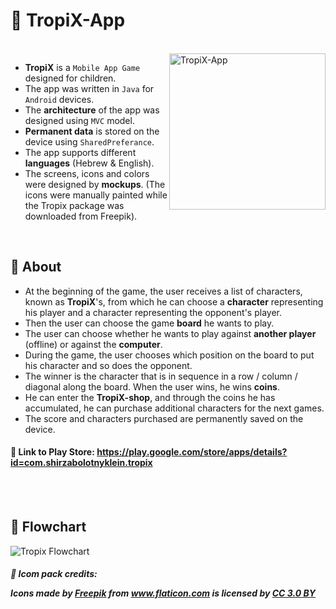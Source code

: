# :pineapple: TropiX-App
</br>
<img  align="right" src="https://user-images.githubusercontent.com/40990488/62311150-db109500-b493-11e9-8bc4-ee84bc50da71.jpeg" alt="TropiX-App" width="250"/>

- **TropiX** is a `Mobile App Game` designed for children.
- The app was written in `Java` for `Android` devices.
- The **architecture** of the app was designed using `MVC` model.
- **Permanent data** is stored on the device using `SharedPreferance`.
- The app supports different **languages** (Hebrew & English).
- The screens, icons and colors were designed by **mockups**. (The icons were manually painted while the Tropix package was downloaded from Freepik).

</br>

##  :pineapple: About

- At the beginning of the game, the user receives a list of characters, known as **TropiX**'s, from which he can choose a **character** representing his player and a character representing the opponent's player.
- Then the user can choose the game **board** he wants to play.
- The user can choose whether he wants to play against **another player** (offline) or against the **computer**.
- During the game, the user chooses which position on the board to put his character and so does the opponent. 
- The winner is the character that is in sequence in a row / column / diagonal along the board. When the user wins, he wins **coins**.
- He can enter the **TropiX-shop**, and through the coins he has accumulated, he can purchase additional characters for the next games. 
- The score and characters purchased are permanently saved on the device.</br>



#### :pineapple: Link to Play Store: https://play.google.com/store/apps/details?id=com.shirzabolotnyklein.tropix


</br></br>

## :pineapple: Flowchart
<img src="https://user-images.githubusercontent.com/40990488/62310958-56257b80-b493-11e9-8ace-fb5776517b78.png"
alt="Tropix Flowchart"/>



##### :pineapple: Icom pack credits: <p>Icons made by <a href="https://www.freepik.com/" title="Freepik">Freepik</a> from <a href="https://www.flaticon.com/"             title="Flaticon">www.flaticon.com</a> is licensed by <a href="http://creativecommons.org/licenses/by/3.0/"             title="Creative Commons BY 3.0" target="_blank">CC 3.0 BY</a></p>



